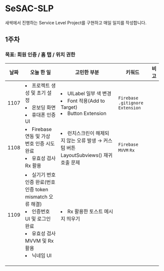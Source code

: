 # SeSAC-SLP
새싹에서 진행하는 Service Level Project를 구현하고 매일 일지를 작성합니다.

## 1주차
### 목표: 회원 인증 / 홈 탭 / 위치 권한

| 날짜 | 오늘 한 일 | 고민한 부분 | 키워드 | 비고 |
|------|------------|-------------|--------|------|
| 1107  | <li>프로젝트 생성 및 초기 설정</li><li>온보딩 화면</li><li>휴대폰 인증 UI</li>  | <li>UILabel 일부 색 변경</li><li>Font 적용(Add to Target)</li><li>Button Extension</li> | `Firebase` `.gitignore` `Extension`       |      |
| 1108     | <li>Firebase 연동 및 가상 번호 인증 시도 완료</li><li>유효성 검사 Rx 활용</li>           | <li>런치스크린이 해제되지 않는 오류 발생 &rarr; 커스텀 버튼 LayoutSubviews() 재귀 호출 문제</li>            | `Firebase` `MVVM` `Rx`       |      |
| 1109     | <li>실기기 번호 인증 완료(번호 인증 token mismatch 오류 해결)</li><li>인증번호 UI 및 로그인 완료</li><li>유효성 검사 MVVM 및 Rx 활용</li><li>닉네임 UI</li>          | <li>Rx 활용한 토스트 메시지 띄우기</li>            |        |      |
|      |            |             |        |      |
|      |            |             |        |      |
|      |            |             |        |      |
